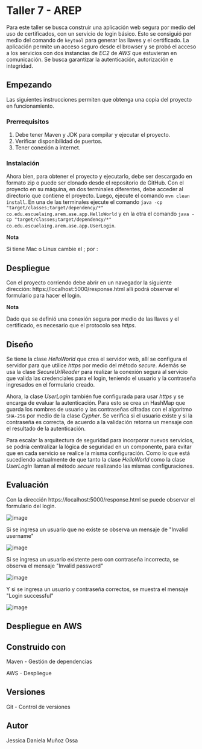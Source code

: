 # Taller 7 - AREP
Para este taller se busca construir una aplicación web segura por medio del uso de certificados, con un servicio de login básico. Esto se consiguió por medio del comando de `keytool` 
para generar las llaves y el certificado. La aplicación permite un acceso seguro desde el browser y se probó el acceso a los servicios con dos instancias de *EC2* de *AWS* que estuvieran 
en comunicación. Se busca garantizar la autenticación, autorización e integridad.

## Empezando
Las siguientes instrucciones permiten que obtenga una copia del proyecto en funcionamiento.

### Prerrequisitos
1. Debe tener Maven y JDK para compilar y ejecutar el proyecto.
2. Verificar disponibilidad de puertos.
3. Tener conexión a internet.

### Instalación
Ahora bien, para obtener el proyecto y ejecutarlo, debe ser descargado en formato zip o puede ser clonado desde el repositorio de GitHub. Con el proyecto en su máquina, en dos terminales 
diferentes, debe acceder al directorio que contiene el proyecto. Luego, ejecute el comando `mvn clean install`. En una de las terminales ejecute el comando 
`java -cp "target/classes;target/dependency/*" co.edu.escuelaing.arem.ase.app.HelloWorld` y en la otra el comando 
`java -cp "target/classes;target/dependency/*" co.edu.escuelaing.arem.ase.app.UserLogin`.

**Nota**

Si tiene Mac o Linux cambie el ; por :

## Despliegue
Con el proyecto corriendo debe abrir en un navegador la siguiente dirección: https://localhost:5000/response.html allí podrá observar el formulario para hacer el login.

**Nota**

Dado que se definió una conexión segura por medio de las llaves y el certificado, es necesario que el protocolo sea *https*.

## Diseño
Se tiene la clase *HelloWorld* que crea el servidor web, allí se configura el servidor para que utilice *https* por medio del método *secure*. Además se usa la clase *SecureUrlReader*
para realizar la conexión segura al servicio que valida las credenciales para el login, teniendo el usuario y la contraseña ingresados en el formulario creado. 

Ahora, la clase *UserLogin* también fue configurada para usar *https* y se encarga de evaluar la autenticación. Para esto se crea un HashMap que guarda los nombres de usuario y las
contraseñas cifradas con el algoritmo `SHA-256` por medio de la clase *Cypher*. Se verifica si el usuario existe y si la contraseña es correcta, de acuerdo a la validación retorna un 
mensaje con el resultado de la autenticación.

Para escalar la arquitectura de seguridad para incorporar nuevos servicios, se podría centralizar la lógica de seguridad en un componente, para evitar que en cada servicio
se realice la misma configuración. Como lo que está sucediendo actualmente de que tanto la clase *HelloWorld* como la clase *UserLogin* llaman al método *secure* realizando
las mismas configuraciones.

## Evaluación
Con la dirección https://localhost:5000/response.html se puede observar el formulario del login.

![image](https://github.com/JessicaDMunozO/Taller7-AREP/assets/123814482/484f1d02-b3c9-460e-90de-232548632c21)

Si se ingresa un usuario que no existe se observa un mensaje de "Invalid username"

![image](https://github.com/JessicaDMunozO/Taller7-AREP/assets/123814482/7276c909-7a14-4794-b022-d5bc9019f5a2)

Si se ingresa un usuario existente pero con contraseña incorrecta, se observa el mensaje "Invalid password"

![image](https://github.com/JessicaDMunozO/Taller7-AREP/assets/123814482/37733d00-0717-4879-9fa8-aa89d205f4e1)

Y si se ingresa un usuario y contraseña correctos, se muestra el mensaje "Login successful"

![image](https://github.com/JessicaDMunozO/Taller7-AREP/assets/123814482/c2ff5274-0a18-4444-8da5-232d96548e32)

## Despliegue en AWS


## Construido con
Maven - Gestión de dependencias

AWS - Despliegue

## Versiones
Git - Control de versiones

## Autor
Jessica Daniela Muñoz Ossa




